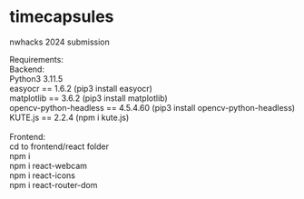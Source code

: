 # timecapsules
nwhacks 2024 submission 

Requirements: <br>
Backend: <br>
Python3 3.11.5 <br>
easyocr == 1.6.2 (pip3 install easyocr) <br>
matplotlib == 3.6.2 (pip3 install matplotlib) <br>
opencv-python-headless == 4.5.4.60 (pip3 install opencv-python-headless) <br>
KUTE.js == 2.2.4 (npm i kute.js) <br>
<br>
Frontend: <br>
cd to frontend/react folder <br>
npm i <br>
npm i react-webcam <br>
npm i react-icons <br>
npm i react-router-dom <br>

